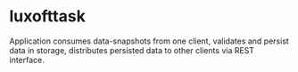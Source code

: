 # luxofttask
Application consumes data-snapshots from one client, validates and persist data in storage, distributes persisted data to other clients via REST interface.
